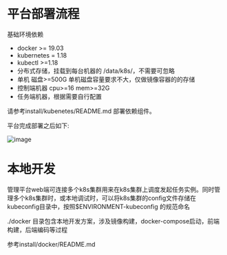 
# 平台部署流程

基础环境依赖
 - docker >= 19.03  
 - kubernetes = 1.18  
 - kubectl >=1.18  
 - 分布式存储，挂载到每台机器的 /data/k8s/，不需要可忽略
 - 单机 磁盘>=500G   单机磁盘容量要求不大，仅做镜像容器的的存储  
 - 控制端机器 cpu>=16 mem>=32G   
 - 任务端机器，根据需要自行配置  

请参考install/kubenetes/README.md 部署依赖组件。

平台完成部署之后如下:

![image](https://user-images.githubusercontent.com/20157705/167557020-082a0c2e-ad2c-441d-a1db-e75c1080bb39.png)



# 本地开发

管理平台web端可连接多个k8s集群用来在k8s集群上调度发起任务实例。同时管理多个k8s集群时，或本地调试时，可以将k8s集群的config文件存储在kubeconfig目录中，按照$ENVIRONMENT-kubeconfig 的规范命名

./docker 目录包含本地开发方案，涉及镜像构建，docker-compose启动，前端构建，后端编码等过程

参考install/docker/README.md


